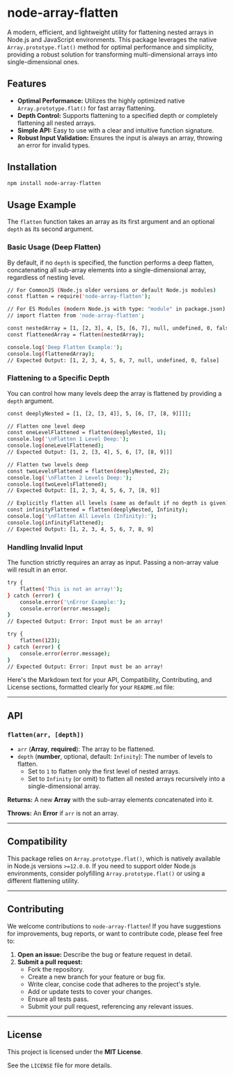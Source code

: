 # node-array-flatten

A modern, efficient, and lightweight utility for flattening nested arrays in Node.js and JavaScript environments. This package leverages the native `Array.prototype.flat()` method for optimal performance and simplicity, providing a robust solution for transforming multi-dimensional arrays into single-dimensional ones.

## Features

* **Optimal Performance:** Utilizes the highly optimized native `Array.prototype.flat()` for fast array flattening.
* **Depth Control:** Supports flattening to a specified depth or completely flattening all nested arrays.
* **Simple API:** Easy to use with a clear and intuitive function signature.
* **Robust Input Validation:** Ensures the input is always an array, throwing an error for invalid types.

## Installation

```bash
npm install node-array-flatten
```

## Usage Example

The `flatten` function takes an array as its first argument and an optional `depth` as its second argument.

### Basic Usage (Deep Flatten)
By default, if no `depth` is specified, the function performs a deep flatten, concatenating all sub-array elements into a single-dimensional array, regardless of nesting level.

```bash
// For CommonJS (Node.js older versions or default Node.js modules)
const flatten = require('node-array-flatten');

// For ES Modules (modern Node.js with type: "module" in package.json)
// import flatten from 'node-array-flatten';

const nestedArray = [1, [2, 3], 4, [5, [6, 7], null, undefined, 0, false]];
const flattenedArray = flatten(nestedArray);

console.log('Deep Flatten Example:');
console.log(flattenedArray);
// Expected Output: [1, 2, 3, 4, 5, 6, 7, null, undefined, 0, false]
```

### Flattening to a Specific Depth
You can control how many levels deep the array is flattened by providing a `depth` argument.

```bash
const deeplyNested = [1, [2, [3, 4]], 5, [6, [7, [8, 9]]]];

// Flatten one level deep
const oneLevelFlattened = flatten(deeplyNested, 1);
console.log('\nFlatten 1 Level Deep:');
console.log(oneLevelFlattened);
// Expected Output: [1, 2, [3, 4], 5, 6, [7, [8, 9]]]

// Flatten two levels deep
const twoLevelsFlattened = flatten(deeplyNested, 2);
console.log('\nFlatten 2 Levels Deep:');
console.log(twoLevelsFlattened);
// Expected Output: [1, 2, 3, 4, 5, 6, 7, [8, 9]]

// Explicitly flatten all levels (same as default if no depth is given)
const infinityFlattened = flatten(deeplyNested, Infinity);
console.log('\nFlatten All Levels (Infinity):');
console.log(infinityFlattened);
// Expected Output: [1, 2, 3, 4, 5, 6, 7, 8, 9]
```
### Handling Invalid Input
The function strictly requires an array as input. Passing a non-array value will result in an error.

```bash
try {
    flatten('This is not an array!');
} catch (error) {
    console.error('\nError Example:');
    console.error(error.message);
}
// Expected Output: Error: Input must be an array!

try {
    flatten(123);
} catch (error) {
    console.error(error.message);
}
// Expected Output: Error: Input must be an array!
```

Here's the Markdown text for your API, Compatibility, Contributing, and License sections, formatted clearly for your `README.md` file:

---

## API

### `flatten(arr, [depth])`

* `arr` (**Array**, **required**): The array to be flattened.
* `depth` (**number**, optional, default: `Infinity`): The number of levels to flatten.
    * Set to `1` to flatten only the first level of nested arrays.
    * Set to `Infinity` (or omit) to flatten all nested arrays recursively into a single-dimensional array.

**Returns:** A new **Array** with the sub-array elements concatenated into it.

**Throws:** An **Error** if `arr` is not an array.

---

## Compatibility

This package relies on `Array.prototype.flat()`, which is natively available in Node.js versions `>=12.0.0`. If you need to support older Node.js environments, consider polyfilling `Array.prototype.flat()` or using a different flattening utility.

---

## Contributing

We welcome contributions to `node-array-flatten`! If you have suggestions for improvements, bug reports, or want to contribute code, please feel free to:

1.  **Open an issue:** Describe the bug or feature request in detail.
2.  **Submit a pull request:**
    * Fork the repository.
    * Create a new branch for your feature or bug fix.
    * Write clear, concise code that adheres to the project's style.
    * Add or update tests to cover your changes.
    * Ensure all tests pass.
    * Submit your pull request, referencing any relevant issues.

---

## License

This project is licensed under the **MIT License**.

See the `LICENSE` file for more details.
